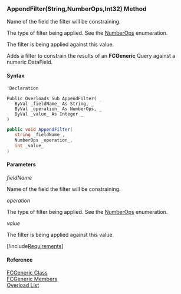 ﻿### AppendFilter(String,NumberOps,Int32) Method

Name of the field the filter will be constraining.

The type of filter being applied. See the [NumberOps](fcSDK~FChoice.Foundation.NumberOps.md) enumeration.

The filter is being applied against this value.

Adds a filter to constrain the results of an **FCGeneric** Query against a numeric DataField.

#### Syntax

```vbnet
'Declaration
 
Public Overloads Sub AppendFilter( _
   ByVal _fieldName_ As String, _
   ByVal _operation_ As NumberOps, _
   ByVal _value_ As Integer _
) 
```

```csharp
public void AppendFilter( 
   string _fieldName_,
   NumberOps _operation_,
   int _value_
)
```

#### Parameters

_fieldName_

Name of the field the filter will be constraining.

_operation_

The type of filter being applied. See the [NumberOps](fcSDK~FChoice.Foundation.NumberOps.md) enumeration.

_value_

The filter is being applied against this value.

[!include[Requirements](../partials/requirements.md)]

#### Reference

[FCGeneric Class](fcSDK~FChoice.Foundation.FCGeneric.md)  
[FCGeneric Members](fcSDK~FChoice.Foundation.FCGeneric_members.md)  
[Overload List](fcSDK~FChoice.Foundation.FCGeneric~AppendFilter.md)